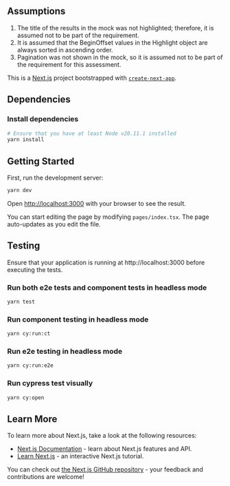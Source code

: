 ## Assumptions

1. The title of the results in the mock was not highlighted; therefore, it is assumed not to be part of the requirement.
2. It is assumed that the BeginOffset values in the Highlight object are always sorted in ascending order.
3. Pagination was not shown in the mock, so it is assumed not to be part of the requirement for this assessment.

This is a [Next.js](https://nextjs.org) project bootstrapped with [`create-next-app`](https://nextjs.org/docs/pages/api-reference/create-next-app).

## Dependencies

### Install dependencies

```bash
# Ensure that you have at least Node v20.11.1 installed
yarn install
```

## Getting Started

First, run the development server:

```bash
yarn dev
```

Open [http://localhost:3000](http://localhost:3000) with your browser to see the result.

You can start editing the page by modifying `pages/index.tsx`. The page auto-updates as you edit the file.

## Testing
Ensure that your application is running at http://localhost:3000 before executing the tests.

### Run both e2e tests and component tests in headless mode
```bash
yarn test
```

### Run component testing in headless mode
```bash
yarn cy:run:ct
```

### Run e2e testing in headless mode
```bash
yarn cy:run:e2e
```

### Run cypress test visually
```bash
yarn cy:open
```

## Learn More
To learn more about Next.js, take a look at the following resources:

- [Next.js Documentation](https://nextjs.org/docs) - learn about Next.js features and API.
- [Learn Next.js](https://nextjs.org/learn-pages-router) - an interactive Next.js tutorial.

You can check out [the Next.js GitHub repository](https://github.com/vercel/next.js) - your feedback and contributions are welcome!

